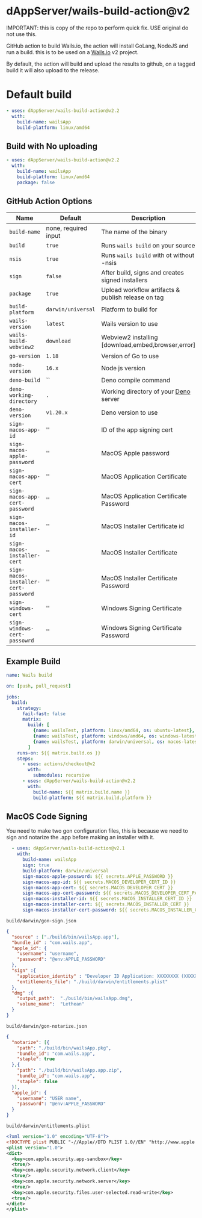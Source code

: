 # dAppServer/wails-build-action@v2

IMPORTANT: this is copy of the repo to perform quick fix.
USE original do not use this.


GitHub action to build Wails.io, the action will install GoLang, NodeJS and run a build.
this is to be used on a [Wails.io](https://wails.io) v2 project.

By default, the action will build and upload the results to github, on a tagged build it will also upload to the release.

# Default build
```yaml
- uses: dAppServer/wails-build-action@v2.2
  with:
    build-name: wailsApp
    build-platform: linux/amd64
```

## Build with No uploading

```yaml
- uses: dAppServer/wails-build-action@v2.2
  with:
    build-name: wailsApp
    build-platform: linux/amd64
    package: false
```
## GitHub Action Options

| Name                                 | Default              | Description                                        |
|--------------------------------------|----------------------|----------------------------------------------------|
| `build-name`                         | none, required input | The name of the binary                             |
| `build`                              | `true`               | Runs `wails build` on your source                  |
| `nsis`                               | `true`               | Runs `wails build` with ot without -nsis           |
| `sign`                               | `false`              | After build, signs and creates signed installers   |
| `package`                            | `true`               | Upload workflow artifacts & publish release on tag |
| `build-platform`                     | `darwin/universal`   | Platform to build for                              |
| `wails-version`                      | `latest`             | Wails version to use                               |
| `wails-build-webview2`               | `download`           | Webview2 installing [download,embed,browser,error] |
| `go-version`                         | `1.18`               | Version of Go to use                               |
| `node-version`                       | `16.x`               | Node js version                                    |
| `deno-build`                         | ``                   | Deno compile command                               |
| `deno-working-directory`             | `.`                  | Working directory of your [Deno](https://deno.land/) server|
| `deno-version`                       | `v1.20.x`            | Deno version to use                                |
| `sign-macos-app-id`                  | ''                   | ID of the app signing cert                         |
| `sign-macos-apple-password`          | ''                   | MacOS Apple password                               |
| `sign-macos-app-cert`                | ''                   | MacOS Application Certificate                      |
| `sign-macos-app-cert-password`       | ''                   | MacOS Application Certificate Password             |
| `sign-macos-installer-id`            | ''                   | MacOS Installer Certificate id                     |
| `sign-macos-installer-cert`          | ''                   | MacOS Installer Certificate                        |
| `sign-macos-installer-cert-password` | ''                   | MacOS Installer Certificate Password               |
| `sign-windows-cert`                  | ''                   | Windows Signing Certificate                        |
| `sign-windows-cert-passowrd`         | ''                   | Windows Signing Certificate Password               |



## Example Build

```yaml
name: Wails build

on: [push, pull_request]

jobs:
  build:
    strategy:
      fail-fast: false
      matrix:
        build: [
          {name: wailsTest, platform: linux/amd64, os: ubuntu-latest},
          {name: wailsTest, platform: windows/amd64, os: windows-latest},
          {name: wailsTest, platform: darwin/universal, os: macos-latest}
        ]
    runs-on: ${{ matrix.build.os }}
    steps:
      - uses: actions/checkout@v2
        with:
          submodules: recursive
      - uses: dAppServer/wails-build-action@v2.2
        with:
          build-name: ${{ matrix.build.name }}
          build-platform: ${{ matrix.build.platform }}
```

## MacOS Code Signing

You need to make two gon configuration files, this is because we need to sign and notarize the .app before making an installer with it.

```yaml
  - uses: dAppServer/wails-build-action@v2.1
    with:
      build-name: wailsApp
      sign: true
      build-platform: darwin/universal
      sign-macos-apple-password: ${{ secrets.APPLE_PASSWORD }}
      sign-macos-app-id: ${{ secrets.MACOS_DEVELOPER_CERT_ID }}
      sign-macos-app-cert: ${{ secrets.MACOS_DEVELOPER_CERT }}
      sign-macos-app-cert-password: ${{ secrets.MACOS_DEVELOPER_CERT_PASSWORD }}
      sign-macos-installer-id: ${{ secrets.MACOS_INSTALLER_CERT_ID }}
      sign-macos-installer-cert: ${{ secrets.MACOS_INSTALLER_CERT }}
      sign-macos-installer-cert-password: ${{ secrets.MACOS_INSTALLER_CERT_PASSWORD }}
```

`build/darwin/gon-sign.json`
```json
{
  "source" : ["./build/bin/wailsApp.app"],
  "bundle_id" : "com.wails.app",
  "apple_id": {
    "username": "username",
    "password": "@env:APPLE_PASSWORD"
  },
  "sign" :{
    "application_identity" : "Developer ID Application: XXXXXXXX (XXXXXX)",
    "entitlements_file": "./build/darwin/entitlements.plist"
  },
  "dmg" :{
    "output_path":  "./build/bin/wailsApp.dmg",
    "volume_name":  "Lethean"
  }
}
```
`build/darwin/gon-notarize.json`
```json
{
  "notarize": [{
    "path": "./build/bin/wailsApp.pkg",
    "bundle_id": "com.wails.app",
    "staple": true
  },{
    "path": "./build/bin/wailsApp.app.zip",
    "bundle_id": "com.wails.app",
    "staple": false
  }],
  "apple_id": {
    "username": "USER name",
    "password": "@env:APPLE_PASSWORD"
  }
}
```
`build/darwin/entitlements.plist`
```xml
<?xml version="1.0" encoding="UTF-8"?>
<!DOCTYPE plist PUBLIC "-//Apple//DTD PLIST 1.0//EN" "http://www.apple.com/DTDs/PropertyList-1.0.dtd">
<plist version="1.0">
<dict>
  <key>com.apple.security.app-sandbox</key>
  <true/>
  <key>com.apple.security.network.client</key>
  <true/>
  <key>com.apple.security.network.server</key>
  <true/>
  <key>com.apple.security.files.user-selected.read-write</key>
  <true/>
</dict>
</plist>
```
